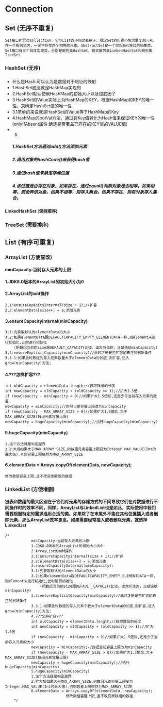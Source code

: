# Connection
## Set  (无序不重复)
```Set接口扩展自Collection，它与List的不同之处在于，规定Set的实例不包含重复的元素。在一个规则集内，一定不存在两个相等的元素。AbstractSet是一个实现Set接口的抽象类，Set接口有三个具体实现类，分别是散列集HashSet、链式散列集LinkedHashSet和树形集TreeSet```
### HashSet (无序)
#####  
   * 什么是Hash:可以认为是数据对于地址的映射
   * 1.HashSet底层就是HashMap实现的
   * 2.HashSet默认使用HashMap的初始大小以及加载因子
   * 3.HashSet的Value实际上为HashMap的KEY，根据HashMap的KEY的唯一性，来确定HashSet值的唯一性 
   * 3.1简单的来说就是HashSet的Value等于HashMap的Key
   * 4.HashMap的putVal方法，通过将Key值转化为Hash值来保证KEY的唯一性(onlyIfAbsent属性:确定是否覆盖已存在的KEY值的VALUE值)
   * 5. 
       ##### 1.HashSet方法通过add()方法添加元素
       ##### 2.调用对象的hashCode()来获得hash值
       ##### 3.通过hash值来确定存储位置
       ##### 4.该位置是否存在对象，如果存在，通过equal()判断对象是否相等，如果相等，则舍弃该对象。如果不相等，则存入集合。如果不存在，则将对象存入集合。
                            
#### LinkedHashSet  (保持顺序)
### TreeSet (需要排序)
## List (有序可重复)
### ArrayList   (方便查改)
#### minCapacity:当前存入元素的上限
#### 1.JDK8.0版本的ArrayList的初始大小为0
#### 2.ArrayList的add操作
    2.1:ensureCapacityInternal(size + 1);//扩容
    2.2:elementData[size++] = e;添加元素
#### 3.ensureCapacityInternal(minCapacity)
    3.1:先获取默认的elementData的大小
    3.2:如果elementData跟DEFAULTCAPACITY_EMPTY_ELEMENTDATA一样,则element未进行初始化,此时进行初始化
        (把数组当前的size跟DEFAULT_CAPACITY比较，谁大听谁的，且赋值给minCapacity)
    3.3:ensureExplicitCapacity(minCapacity)//此时才是是否扩容的真正的判断条件
    3.3.1:如果此时数组的存入元素数量大于elementData的长度,则扩容,进入grow(minCapacity)方法;
    
#### 4.???怎样扩容???
    int oldCapacity = elementData.length;//获取数组的长度
    int newCapacity = oldCapacity + (oldCapacity >> 1);//扩大1.5倍
    if (newCapacity - minCapacity < 0)//如果扩大1.5倍后,还是少于当前存入元素的数量
    newCapacity = minCapacity;//则把当前容量上限改为minCapacity
    if (newCapacity - MAX_ARRAY_SIZE > 0)//如果扩大1.5倍后,大于MAX_ARRAY_SIZE(数组元素容量上限)
    newCapacity = hugeCapacity(minCapacity);//执行hugeCapacity(minCapacity)
#### 5.hugeCapacity(minCapacity)
    1.这个方法就是判定越界
    2.扩大后如果大于MAX_ARRAY_SIZE,则数组元素容量上限变为Integer.MAX_VALUE(Int的最大值),否则容量上限依然为MAX_ARRAY_SIZE
#### 6.elementData = Arrays.copyOf(elementData, newCapacity);
    修改数组容量上限,且不改变原数组的数据

### LinkedList  (方便增删)
#### 链表和数组的最大区别在于它们对元素的存储方式的不同导致它们在对数据进行不同操作时的效率不同，同样，ArrayList与LinkedList也是如此，实际使用中我们需要根据特定的需求选用合适的类，如果除了在末尾外不能在其他位置插入或者删除元素，那么ArrayList效率更高，如果需要经常插入或者删除元素，就选择LinkedList
```aidl
/*
            minCapacity:当前存入元素的上限
            1.JDK8.0版本的ArrayList的初始大小为0
            2.ArrayList的add操作
            2.1:ensureCapacityInternal(size + 1);//扩容
            2.2:elementData[size++] = e;添加元素
            3.ensureCapacityInternal(minCapacity):
            3.1:先获取默认的elementData的大小
            3.2:如果elementData跟DEFAULTCAPACITY_EMPTY_ELEMENTDATA一样,则element未进行初始化,此时进行初始化
                (把数组当前的size跟DEFAULT_CAPACITY比较，谁大听谁的，且赋值给minCapacity)
            3.3:ensureExplicitCapacity(minCapacity)//此时才是是否扩容的真正的判断条件
            3.3.1:如果此时数组的存入元素个数大于elementData的长度,则扩容,进入grow(minCapacity)方法;
            4.???怎样扩容???
            int oldCapacity = elementData.length;//获取数组的长度
            int newCapacity = oldCapacity + (oldCapacity >> 1);//扩大1.5倍
            if (newCapacity - minCapacity < 0)//如果扩大1.5倍后,还是少于当前存入元素的大小
            newCapacity = minCapacity;//则把当前容量上限改为minCapacity
            if (newCapacity - MAX_ARRAY_SIZE > 0)//如果扩大1.5倍后,大于MAX_ARRAY_SIZE(数组元素容量上限)
            newCapacity = hugeCapacity(minCapacity);//执行hugeCapacity(minCapacity)
            5.hugeCapacity(minCapacity)
            1.这个方法就是判定越界
            2.扩大后如果大于MAX_ARRAY_SIZE,则数组元素容量上限变为Integer.MAX_VALUE(Int的最大值),否则容量上限依然为MAX_ARRAY_SIZE
            6.elementData = Arrays.copyOf(elementData, newCapacity);
                            修改数组容量上限,且不改变原数组的数据
    */
```